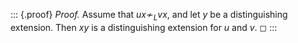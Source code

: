 ::: {.proof}
*Proof.* Assume that $ux \not\sim_L vx$, and let $y$ be a distinguishing
extension. Then $xy$ is a distinguishing extension for $u$ and $v$. ◻
:::
